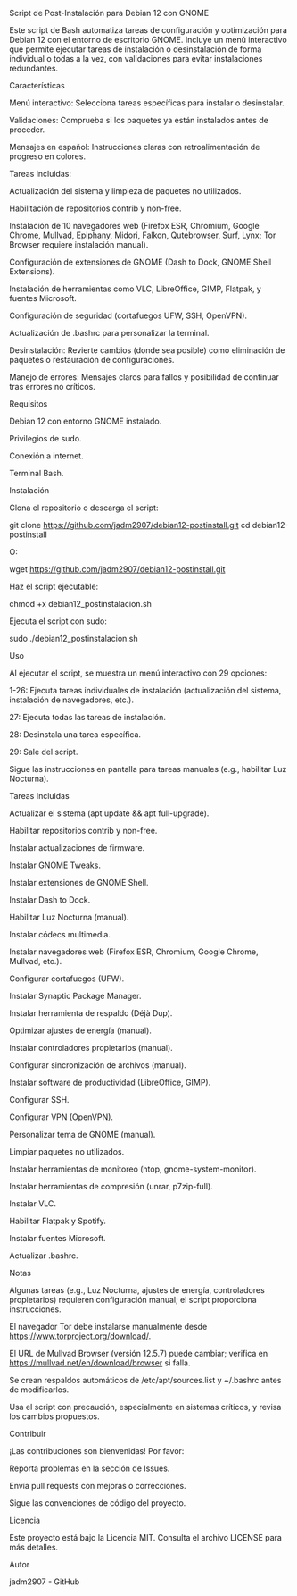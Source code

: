 Script de Post-Instalación para Debian 12 con GNOME

Este script de Bash automatiza tareas de configuración y optimización para Debian 12 con el entorno de escritorio GNOME. Incluye un menú interactivo que permite ejecutar tareas de instalación o desinstalación de forma individual o todas a la vez, con validaciones para evitar instalaciones redundantes.

Características





Menú interactivo: Selecciona tareas específicas para instalar o desinstalar.



Validaciones: Comprueba si los paquetes ya están instalados antes de proceder.



Mensajes en español: Instrucciones claras con retroalimentación de progreso en colores.



Tareas incluidas:





Actualización del sistema y limpieza de paquetes no utilizados.



Habilitación de repositorios contrib y non-free.



Instalación de 10 navegadores web (Firefox ESR, Chromium, Google Chrome, Mullvad, Epiphany, Midori, Falkon, Qutebrowser, Surf, Lynx; Tor Browser requiere instalación manual).



Configuración de extensiones de GNOME (Dash to Dock, GNOME Shell Extensions).



Instalación de herramientas como VLC, LibreOffice, GIMP, Flatpak, y fuentes Microsoft.



Configuración de seguridad (cortafuegos UFW, SSH, OpenVPN).



Actualización de .bashrc para personalizar la terminal.



Desinstalación: Revierte cambios (donde sea posible) como eliminación de paquetes o restauración de configuraciones.



Manejo de errores: Mensajes claros para fallos y posibilidad de continuar tras errores no críticos.

Requisitos





Debian 12 con entorno GNOME instalado.



Privilegios de sudo.



Conexión a internet.



Terminal Bash.

Instalación





Clona el repositorio o descarga el script:

git clone https://github.com/jadm2907/debian12-postinstall.git
cd debian12-postinstall

O:

wget https://github.com/jadm2907/debian12-postinstall.git



Haz el script ejecutable:

chmod +x debian12_postinstalacion.sh



Ejecuta el script con sudo:

sudo ./debian12_postinstalacion.sh

Uso





Al ejecutar el script, se muestra un menú interactivo con 29 opciones:





1-26: Ejecuta tareas individuales de instalación (actualización del sistema, instalación de navegadores, etc.).



27: Ejecuta todas las tareas de instalación.



28: Desinstala una tarea específica.



29: Sale del script.



Sigue las instrucciones en pantalla para tareas manuales (e.g., habilitar Luz Nocturna).

Tareas Incluidas





Actualizar el sistema (apt update && apt full-upgrade).



Habilitar repositorios contrib y non-free.



Instalar actualizaciones de firmware.



Instalar GNOME Tweaks.



Instalar extensiones de GNOME Shell.



Instalar Dash to Dock.



Habilitar Luz Nocturna (manual).



Instalar códecs multimedia.



Instalar navegadores web (Firefox ESR, Chromium, Google Chrome, Mullvad, etc.).



Configurar cortafuegos (UFW).



Instalar Synaptic Package Manager.



Instalar herramienta de respaldo (Déjà Dup).



Optimizar ajustes de energía (manual).



Instalar controladores propietarios (manual).



Configurar sincronización de archivos (manual).



Instalar software de productividad (LibreOffice, GIMP).



Configurar SSH.



Configurar VPN (OpenVPN).



Personalizar tema de GNOME (manual).



Limpiar paquetes no utilizados.



Instalar herramientas de monitoreo (htop, gnome-system-monitor).



Instalar herramientas de compresión (unrar, p7zip-full).



Instalar VLC.



Habilitar Flatpak y Spotify.



Instalar fuentes Microsoft.



Actualizar .bashrc.

Notas





Algunas tareas (e.g., Luz Nocturna, ajustes de energía, controladores propietarios) requieren configuración manual; el script proporciona instrucciones.



El navegador Tor debe instalarse manualmente desde https://www.torproject.org/download/.



El URL de Mullvad Browser (versión 12.5.7) puede cambiar; verifica en https://mullvad.net/en/download/browser si falla.



Se crean respaldos automáticos de /etc/apt/sources.list y ~/.bashrc antes de modificarlos.



Usa el script con precaución, especialmente en sistemas críticos, y revisa los cambios propuestos.

Contribuir

¡Las contribuciones son bienvenidas! Por favor:





Reporta problemas en la sección de Issues.



Envía pull requests con mejoras o correcciones.



Sigue las convenciones de código del proyecto.

Licencia

Este proyecto está bajo la Licencia MIT. Consulta el archivo LICENSE para más detalles.

Autor





jadm2907 - GitHub